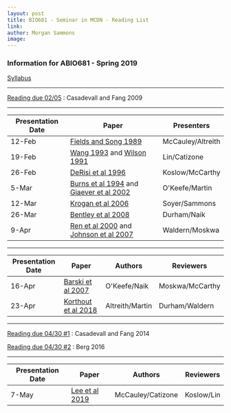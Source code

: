 ```yaml
---
layout: post
title: BIO681 - Seminar in MCDN - Reading List
link: 
author: Morgan Sammons
image: 
---
```

### Information for ABIO681 - Spring 2019 

[Syllabus](/pdfs/bio681/ABIO681_MCDNSeminar_GenomescaleBio_Spring2019_Sammons.pdf)

---

 [Reading due 02/05](/pdfs/bio681/Casadevall_and_Fang_2009.pdf)
 : Casadevall and Fang 2009

---



| **Presentation Date** | **Paper** | **Presenters**|
|-----------------------|-----------|---------------|
|12-Feb| [Fields and Song 1989](/pdfs/bio681/Fields_and_Song_1989.pdf)| McCauley/Altreith|
|19-Feb| [Wang 1993](/pdfs/bio681/Wang_1993.pdf) and [Wilson 1991](/pdfs/bio681/Wilson_1991.pdf) |Lin/Catizone|
|26-Feb| [DeRisi et al 1996](/pdfs/bio681/DeRisi_1996.pdf) |Koslow/McCarthy|
|5-Mar	| [Burns et al 1994](/pdfs/bio681/Burns_1994.pdf) and [Giaever et al 2002](/pdfs/bio681/Giaever_2002.pdf) |O'Keefe/Martin |
|12-Mar	|[Krogan et al 2006](/pdfs/bio681/Krogan_2006.pdf)	| Soyer/Sammons |
|26-Mar	|[Bentley et al 2008](/pdfs/bio681/Bentley_2008.pdf) |	Durham/Naik |
|9-Apr	| [Ren et al 2000](/pdfs/bio681/Ren_2000.pdf) and [Johnson et al 2007](/pdfs/bio681/Johnson_2007.pdf) |	Waldern/Moskwa|


---
| **Presentation Date** | **Paper** | **Authors** | **Reviewers** |
|-----------------------|-----------|-------------|---------------|
|16-Apr	|	[Barski et al 2007](/pdfs/bio681/Barski_2007.pdf)|O'Keefe/Naik|	Moskwa/McCarthy|
|23-Apr|	[Korthout et al 2018](/pdfs/bio681/Korthout_2018.pdf)	 |Altreith/Martin|	Durham/Waldern|




---[Reading due 04/30 #1](/pdfs/bio681/Casadevall_and_Fang_2014.pdf)
: Casadevall and Fang 2014
[Reading due 04/30 #2](/pdfs/bio681/Berg_2016.pdf)
: Berg 2016

---

| **Presentation Date** | **Paper** | **Authors** | **Reviewers** |
|-----------------------|-----------|-------------|---------------|
|7-May|	[Lee et al 2019](/pdfs/bio681/Lee_2018.pdf)|	McCauley/Catizone|	Koslow/Lin|
